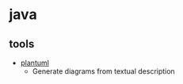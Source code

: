 # java

## tools

* [plantuml](https://github.com/plantuml/plantuml)
    * Generate diagrams from textual description